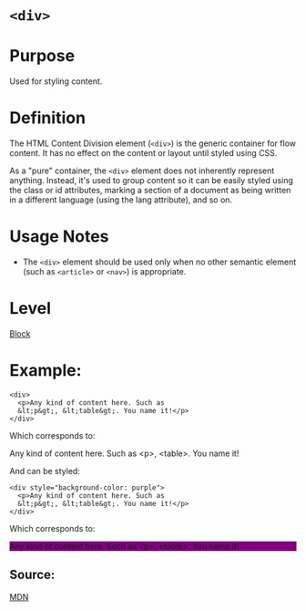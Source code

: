 # ```<div>```

# Purpose

Used for styling content.

# Definition

The HTML Content Division element (```<div>```) is the generic container for flow content. It has no effect on the content or layout until styled using CSS.

As a "pure" container, the ```<div>``` element does not inherently represent anything. Instead, it's used to group content so it can be easily styled using the class or id attributes, marking a section of a document as being written in a different language (using the lang attribute), and so on.

# Usage Notes

* The ```<div>``` element should be used only when no other semantic element (such as ```<article>``` or ```<nav>```) is appropriate.

# Level
[Block](../level/block.md)

# Example:

```
<div>
  <p>Any kind of content here. Such as
  &lt;p&gt;, &lt;table&gt;. You name it!</p>
</div>
```

Which corresponds to:

<div>
  <p>Any kind of content here. Such as
  &lt;p&gt;, &lt;table&gt;. You name it!</p>
</div>

And can be styled:

```
<div style="background-color: purple">
  <p>Any kind of content here. Such as
  &lt;p&gt;, &lt;table&gt;. You name it!</p>
</div>
```

Which corresponds to:

<div style="background-color: purple">
  <p>Any kind of content here. Such as
  &lt;p&gt;, &lt;table&gt;. You name it!</p>
</div>


## Source:

[MDN](https://developer.mozilla.org/)
